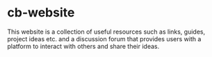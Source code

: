 # cb-website
This website is a collection of useful resources such as links, guides, project ideas etc. and a discussion forum 
that provides users with a platform to interact with others and share their ideas. 


